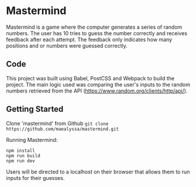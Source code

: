 # Mastermind

Mastermind is a game where the computer generates a series of random numbers. The user has 10 tries to guess the number correctly and receives feedback after each attempt. 
The feedback only indicates how many positions and or numbers were guessed correctly. 

## Code

This project was built using Babel, PostCSS and Webpack to build the project. The main logic used was comparing the user's inputs to the random numbers retrieved from the API (https://www.random.org/clients/http/api/).

## Getting Started

Clone 'mastermind' from Github
`git clone https://github.com/maealyssa/mastermind.git`

Running Mastermind:
```cd mastermind
npm install
npm run build
npm run dev
```

Users will be directed to a localhost on their browser that allows them to run inputs for their guesses.